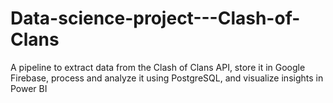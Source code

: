 # Data-science-project---Clash-of-Clans
A pipeline to extract data from the Clash of Clans API, store it in Google Firebase, process and analyze it using PostgreSQL, and visualize insights in Power BI

